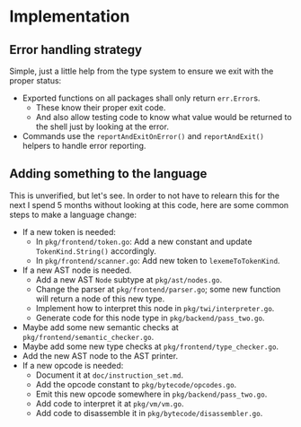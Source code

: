 # Implementation

## Error handling strategy

Simple, just a little help from the type system to ensure we exit with the
proper status:

* Exported functions on all packages shall only return `err.Error`s.
    * These know their proper exit code.
    * And also allow testing code to know what value would be returned to the
      shell just by looking at the error.
* Commands use the `reportAndExitOnError()` and `reportAndExit()` helpers to
  handle error reporting.

## Adding something to the language

This is unverified, but let's see. In order to not have to relearn this for the
next I spend 5 months without looking at this code, here are some common steps
to make a language change:

* If a new token is needed:
    * In `pkg/frontend/token.go`: Add a new constant and update
      `TokenKind.String()` accordingly.
    * In `pkg/frontend/scanner.go`: Add new token to `lexemeToTokenKind`.
* If a new AST node is needed.
    * Add a new AST `Node` subtype at `pkg/ast/nodes.go`.
    * Change the parser at `pkg/frontend/parser.go`; some new function will
      return a node of this new type.
    * Implement how to interpret this node in `pkg/twi/interpreter.go`.
    * Generate code for this node type in `pkg/backend/pass_two.go`.
* Maybe add some new semantic checks at `pkg/frontend/semantic_checker.go`.
* Maybe add some new type checks at `pkg/frontend/type_checker.go`.
* Add the new AST node to the AST printer.
* If a new opcode is needed:
    * Document it at `doc/instruction_set.md`.
    * Add the opcode constant to `pkg/bytecode/opcodes.go`.
    * Emit this new opcode somewhere in `pkg/backend/pass_two.go`.
    * Add code to interpret it at `pkg/vm/vm.go`.
    * Add code to disassemble it in `pkg/bytecode/disassembler.go`.
